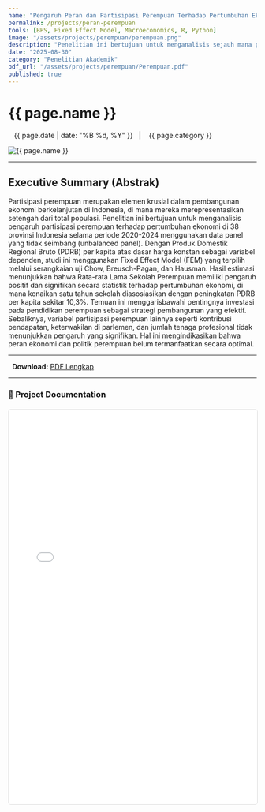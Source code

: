 ```yaml
---
name: "Pengaruh Peran dan Partisipasi Perempuan Terhadap Pertumbuhan Ekonomi Indonesia"
permalink: /projects/peran-perempuan
tools: [BPS, Fixed Effect Model, Macroeconomics, R, Python]
image: "/assets/projects/perempuan/perempuan.png"
description: "Penelitian ini bertujuan untuk menganalisis sejauh mana peran dan partisipasi perempuan berkontribusi terhadap pertumbuhan ekonomi Indonesia."
date: "2025-08-30"
category: "Penelitian Akademik"
pdf_url: "/assets/projects/perempuan/Perempuan.pdf"
published: true
---
```


# {{ page.name }}

<p class="post-metadata text-muted">
  <span><i class="fas fa-calendar-alt"></i> &nbsp;{{ page.date | date: "%B %d, %Y" }}</span>
  <span class="mx-2">|</span>
  <span><i class="fas fa-folder"></i> &nbsp;{{ page.category }}</span>
</p>

<img src="{{ page.image | relative_url }}" alt="{{ page.name }}" class="w-full h-auto rounded-lg shadow-md">

---

## Executive Summary (Abstrak)

Partisipasi perempuan merupakan elemen krusial dalam pembangunan ekonomi berkelanjutan di Indonesia, di mana mereka merepresentasikan setengah dari total populasi. Penelitian ini bertujuan untuk menganalisis pengaruh partisipasi perempuan terhadap pertumbuhan ekonomi di 38 provinsi Indonesia selama periode 2020-2024 menggunakan data panel yang tidak seimbang (unbalanced panel). Dengan Produk Domestik Regional Bruto (PDRB) per kapita atas dasar harga konstan sebagai variabel dependen, studi ini menggunakan Fixed Effect Model (FEM) yang terpilih melalui serangkaian uji Chow, Breusch-Pagan, dan Hausman. Hasil estimasi menunjukkan bahwa Rata-rata Lama Sekolah Perempuan memiliki pengaruh positif dan signifikan secara statistik terhadap pertumbuhan ekonomi, di mana kenaikan satu tahun sekolah diasosiasikan dengan peningkatan PDRB per kapita sekitar 10,3%. Temuan ini menggarisbawahi pentingnya investasi pada pendidikan perempuan sebagai strategi pembangunan yang efektif. Sebaliknya, variabel partisipasi perempuan lainnya seperti kontribusi pendapatan, keterwakilan di parlemen, dan jumlah tenaga profesional tidak menunjukkan pengaruh yang signifikan. Hal ini mengindikasikan bahwa peran ekonomi dan politik perempuan belum termanfaatkan secara optimal.

---

<p>
  <strong>Download:</strong> <a href="{{ page.pdf_url | relative_url }}" download>PDF Lengkap</a>
</p>

---

### 📄 Project Documentation

<div class="pdf-container" style="width: 100%; height: 800px; margin-top: 20px;">
<iframe
style="width: 100%; height: 100%; border: 1px solid #ddd; border-radius: 5px;"
src="{{ page.pdf_url | relative_url }}"
title="Pratinjau PDF: {{ page.name }}">
<p>Your browser does not support PDF previews.</p>
</iframe>
</div>